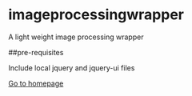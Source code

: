 # imageprocessingwrapper
A light weight image processing wrapper


##pre-requisites

Include local jquery and jquery-ui files

[Go to homepage](http://localhost:8000/process)
